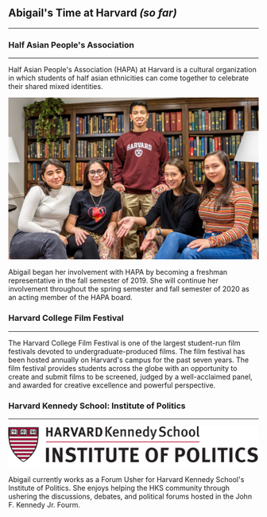 ## Abigail's Time at Harvard *(so far)*
-------------------------


### Half Asian People's Association
-------------------------
Half Asian People's Association (HAPA) at Harvard is a cultural organization in which students of half asian ethnicities can come together to celebrate their shared mixed identities. 

![HAPA IMG](https://github.com/abical/abical.github.io/blob/master/p%20image/HAPA-Fall-2019-67%20(1).jpg?raw=true)

Abigail began her involvement with HAPA by becoming a freshman representative in the fall semester of 2019. She will continue her involvement throughout the spring semester and fall semester of 2020 as an acting member of the HAPA board. 

### Harvard College Film Festival
-------------------------
The Harvard College Film Festival is one of the largest student-run film festivals devoted to undergraduate-produced films. The film festival has been hosted annually on Harvard's campus for the past seven years. 
The film festival provides students across the globe with an opportunity to create and submit films to be screened, judged by a well-acclaimed panel, and awarded for creative excellence and powerful perspective.

### Harvard Kennedy School: Institute of Politics
-------------------------

![hks logo](https://github.com/abical/abical.github.io/blob/master/p%20image/hks%20logo.png?raw=true)

Abigail currently works as a Forum Usher for Harvard Kennedy School's Institute of Politics. She enjoys helping the HKS community through ushering the discussions, debates, and political forums hosted in the John F. Kennedy Jr. Fourm. 
